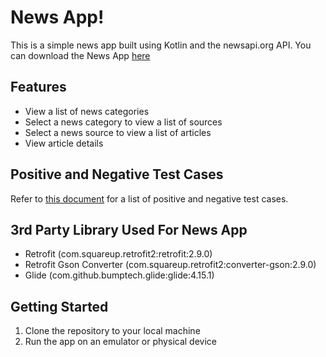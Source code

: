 # News App!

This is a simple news app built using Kotlin and the newsapi.org API.
You can download the News App [here](https://drive.google.com/file/d/1ORqAEY2Pb6P0HSu1o6t4nsnK0pLkwsWU/view?usp=sharing)

## Features

- View a list of news categories
-   Select a news category to view a list of sources
-   Select a news source to view a list of articles
-   View article details

## Positive and Negative Test Cases

Refer to [this document](https://docs.google.com/document/d/1yxqScAjwbnnPrw3vTyCUb90_nZXwglogbw71mwhpOsI/edit?usp=sharing) for a list of positive and negative test cases.

## 3rd Party Library Used For News App
-   Retrofit (com.squareup.retrofit2:retrofit:2.9.0)
-   Retrofit Gson Converter (com.squareup.retrofit2:converter-gson:2.9.0)
-   Glide (com.github.bumptech.glide:glide:4.15.1)

## Getting Started

1.  Clone the repository to your local machine
2.  Run the app on an emulator or physical device
